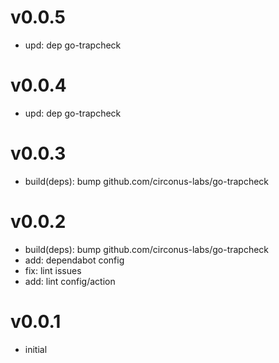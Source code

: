 # v0.0.5

* upd: dep go-trapcheck

# v0.0.4

* upd: dep go-trapcheck

# v0.0.3

* build(deps): bump github.com/circonus-labs/go-trapcheck
 
# v0.0.2

* build(deps): bump github.com/circonus-labs/go-trapcheck
* add: dependabot config
* fix: lint issues
* add: lint config/action

# v0.0.1

* initial
